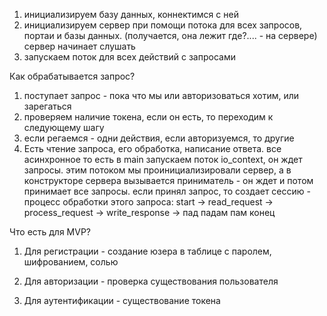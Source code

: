 1) инициализируем базу данных, коннектимся с ней
2) инициализируем сервер при помощи потока для всех запросов, портаи и базы данных. (получается, она лежит где?.... - на сервере) сервер начинает слушать
3) запускаем поток для всех действий с запросами


Как обрабатывается запрос?
1) поступает запрос - пока что мы или авторизоваться хотим, или зарегаться
2) проверяем наличие токена, если он есть, то переходим к следующему шагу
3) если регаемся - одни действия, если авторизуемся, то другие
4) Есть чтение запроса, его обработка, написание ответа. все асинхронное
 то есть в main запускаем поток io_context, он ждет запросы. этим потоком мы проинициализировали сервер, а в конструкторе сервера вызывается приниматель - он ждет и потом принимает все запросы. если принял запрос, то создает сессию - процесс обработки этого запроса: start -> read_request -> process_request -> write_response -> пад падам пам конец
 
Что есть для MVP?
1) Для регистрации - создание юзера в таблице с паролем, шифрованием, солью

2) Для авторизации - проверка существования пользователя

3) Для аутентификации - существование токена